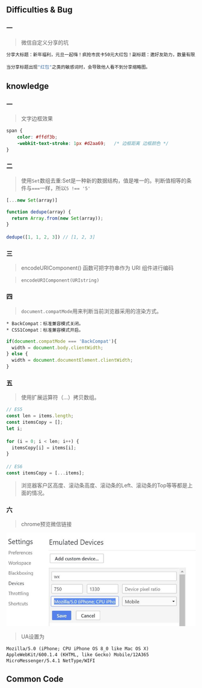 ## Difficulties & Bug

### 一

>微信自定义分享的坑

```bash
分享大标题：新年福利，元旦一起嗨！疯抢市民卡50元大红包！副标题：邀好友助力，数量有限，先到先得！

当分享标题出现"红包"之类的敏感词时，会导致他人看不到分享缩略图。
```



## knowledge

### 一

>文字边框效果

```css
span {
    color: #ffdf3b;
    -webkit-text-stroke: 1px #d2aa69;   /* 边框距离 边框颜色 */
}
```

### 二

>使用`Set`数组去重:Set是一种新的数据结构，值是唯一的。判断值相等的条件与`===`一样，所以`5 !== '5'`

```js
[...new Set(array)]
```

```js
function dedupe(array) {
  return Array.from(new Set(array));
}

dedupe([1, 1, 2, 3]) // [1, 2, 3]
```

### 三

>encodeURIComponent() 函数可把字符串作为 URI 组件进行编码

>`encodeURIComponent(URIstring)`

### 四

>`document.compatMode`用来判断当前浏览器采用的渲染方式。

    * BackCompat：标准兼容模式关闭。
    * CSS1Compat：标准兼容模式开启。

```js
if(document.compatMode === 'BackCompat'){
  width = document.body.clientWidth;
} else {
  width = document.documentElement.clientWidth;
}
```
### 五

>使用扩展运算符（...）拷贝数组。

```js
// ES5
const len = items.length;
const itemsCopy = [];
let i;

for (i = 0; i < len; i++) {
  itemsCopy[i] = items[i];
}

// ES6
const itemsCopy = [...items];
```
>浏览器客户区高度、滚动条高度、滚动条的Left、滚动条的Top等等都是上面的情况。

### 六

>chrome预览微信链接

![Setting](../images/wx.jpg "Setting")

>UA设置为
```
Mozilla/5.0 (iPhone; CPU iPhone OS 8_0 like Mac OS X) AppleWebKit/600.1.4 (KHTML, like Gecko) Mobile/12A365 MicroMessenger/5.4.1 NetType/WIFI
```

## Common Code